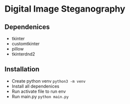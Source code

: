 # Digital Image Steganography

## Dependenices

- tkinter
- customtkinter
- pillow
- tkinterdnd2

## Installation

- Create python venv `python3 -m venv`
- Install all dependenices
- Run activate file to run env
- Run main.py `python main.py`
